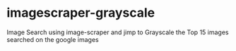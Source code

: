 # imagescraper-grayscale
Image Search using image-scraper and jimp to Grayscale the Top 15 images searched on the google images
